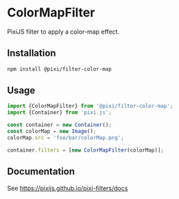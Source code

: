 # ColorMapFilter

PixiJS filter to apply a color-map effect.

## Installation

```bash
npm install @pixi/filter-color-map
```

## Usage

```js
import {ColorMapFilter} from '@pixi/filter-color-map';
import {Container} from 'pixi.js';

const container = new Container();
const colorMap = new Image();
colorMap.src = 'foo/bar/colorMap.png';

container.filters = [new ColorMapFilter(colorMap)];
```

## Documentation

See https://pixijs.github.io/pixi-filters/docs
